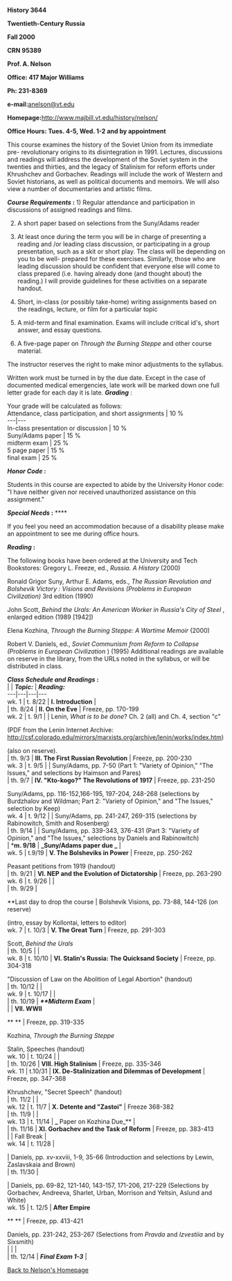 **History 3644**

**Twentieth-Century Russia**

**Fall 2000**

**CRN 95389**

**Prof. A. Nelson**

**Office: 417 Major Williams**

**Ph: 231-8369**

**e-mail:**[anelson@vt.edu](mailto:anelson@vt.edu)

**Homepage:**<http://www.majbill.vt.edu/history/nelson/>

**Office Hours: Tues. 4-5, Wed. 1-2 and by appointment**

This course examines the history of the Soviet Union from its immediate pre-
revolutionary origins to its disintegration in 1991. Lectures, discussions and
readings will address the development of the Soviet system in the twenties and
thirties, and the legacy of Stalinism for reform efforts under Khrushchev and
Gorbachev. Readings will include the work of Western and Soviet historians, as
well as political documents and memoirs. We will also view a number of
documentaries and artistic films.

**_Course Requirements_ :** 1) Regular attendance and participation in
discussions of assigned readings and films.

2) A short paper based on selections from the Suny/Adams reader

3) At least once during the term you will be in charge of presenting a reading
and /or leading class discussion, or participating in a group presentation,
such as a skit or short play. The class will be depending on you to be well-
prepared for these exercises. Similarly, those who are leading discussion
should be confident that everyone else will come to class prepared (i.e.
having already done (and thought about) the reading.) I will provide
guidelines for these activities on a separate handout.

4) Short, in-class (or possibly take-home) writing assignments based on the
readings, lecture, or film for a particular topic

5) A mid-term and final examination. Exams will include critical id's, short
answer, and essay questions.

6) A five-page paper on _Through the Burning Steppe_ and other course
material.

The instructor reserves the right to make minor adjustments to the syllabus.

Written work must be turned in by the due date. Except in the case of
documented medical emergencies, late work will be marked down one full letter
grade for each day it is late. **_Grading_** :

Your grade will be calculated as follows:  
  Attendance, class participation, and short assignments | 10 %  
---|---  
In-class presentation or discussion | 10 %  
Suny/Adams paper | 15 %  
midterm exam | 25 %  
5 page paper | 15 %  
final exam | 25 %  
  
**_Honor Code :_**

Students in this course are expected to abide by the University Honor code: "I
have neither given nor received unauthorized assistance on this assignment."

**_Special Needs_ :** ****

If you feel you need an accommodation because of a disability please make an
appointment to see me during office hours.

**_Reading_ :**

The following books have been ordered at the University and Tech Bookstores:
Gregory L. Freeze, ed., _Russia. A History_ (2000)

Ronald Grigor Suny, Arthur E. Adams, eds., _The Russian Revolution and
Bolshevik Victory : Visions and Revisions (Problems in European Civilization)_
3rd edition (1990)

John Scott, _Behind the Urals: An American Worker in Russia's City of Steel_ ,
enlarged edition (1989 [1942])

Elena Kozhina, _Through the Burning Steppe: A Wartime Memoir_ (2000)

Robert V. Daniels, ed., _Soviet Communism from Reform to Collapse (Problems in
European Civilization_ ) (1995) Additional readings are available on reserve
in the library, from the URLs noted in the syllabus, or will be distributed in
class.

**_Class Schedule and Readings_ :**  
    |   | **_Topic:_** | **_Reading:_**  
---|---|---|---  
wk. 1 | t. 8/22 | **I. Introduction** |  
  | th. 8/24 | **II. On the Eve** |  Freeze, pp. 170-199  
wk. 2 | t. 9/1 |   | Lenin, _What is to be done_? Ch. 2 (all) and Ch. 4,
section "c"

(PDF from the Lenin Internet Archive:
<http://csf.colorado.edu/mirrors/marxists.org/archive/lenin/works/index.htm>)

(also on reserve).  
  | th. 9/3 | **III. The First Russian Revolution** |  Freeze, pp. 200-230  
wk. 3 | t. 9/5 |   | Suny/Adams, pp. 7-50 (Part 1: "Variety of Opinion," "The
Issues," and selections by Haimson and Pares)  
  | th. 9/7 | **IV. "Kto-kogo?" The Revolutions of 1917** |  Freeze, pp.
231-250

Suny/Adams, pp. 116-152,166-195, 197-204, 248-268 (selections by Burdzhalov
and Wildman; Part 2: "Variety of Opinion," and "The Issues," selection by
Keep)  
wk. 4 | t. 9/12 |   | Suny/Adams, pp. 241-247, 269-315 (selections by
Rabinowitch, Smith and Rosenberg)  
  | th. 9/14 |   | Suny/Adams, pp. 339-343, 376-431 (Part 3: "Variety of
Opinion," and "The Issues," selections by Daniels and Rabinowitch)  
  | ***m. 9/18** | **_Suny/Adams paper due  _** |  
wk. 5 | t.9/19 | **V. The Bolsheviks in Power** |  Freeze, pp. 250-262

Peasant petitions from 1919 (handout)  
  | th. 9/21 | **VI. NEP and the Evolution of Dictatorship** |  Freeze, pp.
263-290  
wk. 6 | t. 9/26 |   |  
  | th. 9/29 |

**Last day to drop the course | Bolshevik Visions, pp. 73-88, 144-126 (on
reserve)

(intro, essay by Kollontai, letters to editor)  
wk. 7 | t. 10/3 | **V. The Great Turn** |  Freeze, pp. 291-303

Scott, _Behind the Urals_  
  | th. 10/5 |   |  
wk. 8 | t. 10/10 | **VI. Stalin's Russia: The Quicksand Society** |  Freeze,
pp. 304-318

"Discussion of Law on the Abolition of Legal Abortion" (handout)  
  | th. 10/12 |   |  
wk. 9 | t. 10/17 |   |  
  | th. 10/19 | **_**Midterm Exam_** |  
  |   | **VII. WWII**

** ** |  Freeze, pp. 319-335

Kozhina, _Through the Burning Steppe_

Stalin, Speeches (handout)  
wk. 10 | t. 10/24 |   |  
  | th. 10/26 | **VIII. High Stalinism** |  Freeze, pp. 335-346  
wk. 11 | t.10/31 | **IX. De-Stalinization and Dilemmas of Development** |
Freeze, pp. 347-368

Khrushchev, "Secret Speech" (handout)  
  | th. 11/2 |   |  
wk. 12 | t. 11/7 | **X. Detente and "Zastoi"** |  Freeze 368-382  
  | th. 11/9 |   |  
wk. 13 | t. 11/14 | **_** Paper on Kozhina Due_** |  
  | th. 11/16 | **XI. Gorbachev and the Task of Reform** |  Freeze, pp.
383-413  
  |   | Fall Break |  
wk. 14 | t. 11/28 |

  | Daniels, pp. xv-xxviii, 1-9, 35-66 (Introduction and selections by Lewin,
Zaslavskaia and Brown)  
  | th. 11/30 |

  | Daniels, pp. 69-82, 121-140, 143-157, 171-206, 217-229 (Selections by
Gorbachev, Andreeva, Sharlet, Urban, Morrison and Yeltsin, Aslund and White)  
wk. 15 | t. 12/5 | **After Empire**

** ** |  Freeze, pp. 413-421

Daniels, pp. 231-242, 253-267 (Selections from _Pravda_ and _Izvestiia_ and by
Sixsmith)  
  |   |   |  
  | th. 12/14 | **_Final Exam 1-3_** |  
  
[Back to Nelson's Homepage](../../F99Webpages/index.html)

